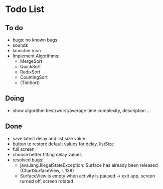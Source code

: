 # Todo List

## To do

+ bugs: no known bugs
+ sounds
+ launcher icon
+ Implement Algorithms:
  + MergeSort
  + QuickSort
  + RadixSort
  + CountingSort
  + (TimSort)

## Doing

+ show algorithm best/worst/average time complexity, description ...

## Done

+ save latest delay and list size value
+ button to restore default values for delay, listSize
+ full screen
+ choose better fitting delay values
+ resolved bugs:
  + java.lang.IllegalStateException: Surface has already been released
    (ChartSurfaceView, l. 138)
  + SurfaceView is empty when activity is paused &rarr; exit app, screen
    turned off, screen rotated